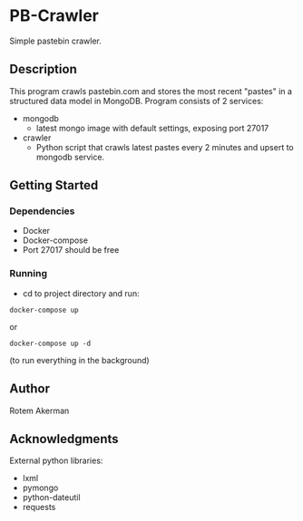 # PB-Crawler

Simple pastebin crawler.

## Description

This program crawls pastebin.com and stores the most recent "pastes" in a structured data model in MongoDB.
Program consists of 2 services:
* mongodb
    * latest mongo image with default settings, exposing port 27017
* crawler
    * Python script that crawls latest pastes every 2 minutes and upsert to mongodb service.

## Getting Started

### Dependencies

* Docker
* Docker-compose
* Port 27017 should be free

### Running

* cd to project directory and run:
```
docker-compose up

```
or
```
docker-compose up -d
```
(to run everything in the background)

## Author

Rotem Akerman

## Acknowledgments

External python libraries:
* lxml
* pymongo
* python-dateutil
* requests
